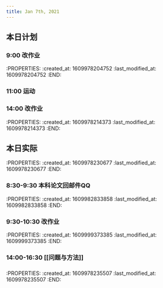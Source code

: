 ```yaml
---
title: Jan 7th, 2021
---
```


## 本日计划
### 9:00 改作业
:PROPERTIES:
:created_at: 1609978204752
:last_modified_at: 1609978204752
:END:
### 11:00 运动
### 14:00 改作业
:PROPERTIES:
:created_at: 1609978214373
:last_modified_at: 1609978214373
:END:
## 本日实际
:PROPERTIES:
:created_at: 1609978230677
:last_modified_at: 1609978230677
:END:
### 8:30-9:30 本科论文回邮件QQ
:PROPERTIES:
:created_at: 1609982833858
:last_modified_at: 1609982833858
:END:
### 9:30-10:30 改作业
:PROPERTIES:
:created_at: 1609999373385
:last_modified_at: 1609999373385
:END:
### 14:00-16:30 [[问题与方法]]
###
:PROPERTIES:
:created_at: 1609978235507
:last_modified_at: 1609978235507
:END:
